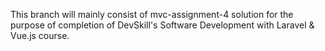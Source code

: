 This branch will mainly consist of mvc-assignment-4 solution for the purpose of completion of DevSkill's Software Development with Laravel & Vue.js course.
